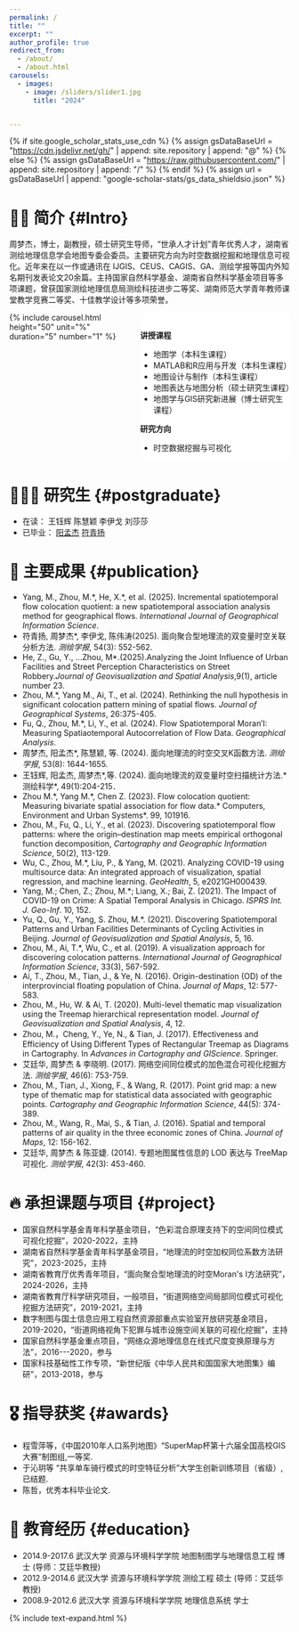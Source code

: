 ```yaml
---
permalink: /
title: ""
excerpt: ""
author_profile: true
redirect_from: 
  - /about/
  - /about.html
carousels:
  - images: 
    - image: /sliders/slider1.jpg
      title: "2024"


---
```


<style>
.main-content {
  display: flex;
  justify-content: space-between;
  gap: 20px;
}

.sliderBar {
  flex: 4;

  border-radius: 8px;

}

.sliderText {
  flex: 5;
  background-color: #fff;
  border-radius: 8px;
  padding-top:1rem;
}

.carousel__holder {
  width: 100%;
  height: 90%;
}

@media (max-width:768px){
  .main-content{
    flex-direction:column;
  }
  .sliderBar{
    max-width:100%;
    order:0;
  }
  .sliderText{
    order:1;
  }
}
</style>

{% if site.google_scholar_stats_use_cdn %}
{% assign gsDataBaseUrl = "https://cdn.jsdelivr.net/gh/" | append: site.repository | append: "@" %}
{% else %}
{% assign gsDataBaseUrl = "https://raw.githubusercontent.com/" | append: site.repository | append: "/" %}
{% endif %}
{% assign url = gsDataBaseUrl | append: "google-scholar-stats/gs_data_shieldsio.json" %}

<span class='anchor' id='about-me'></span>
# 👨‍🏫 简介 {#Intro}
周梦杰，博士，副教授，硕士研究生导师，“世承人才计划”青年优秀人才，湖南省测绘地理信息学会地图专委会委员。主要研究方向为时空数据挖掘和地理信息可视化。近年来在以一作或通讯在 IJGIS、CEUS、CAGIS、GA、测绘学报等国内外知名期刊发表论文20余篇。主持国家自然科学基金、湖南省自然科学基金项目等多项课题，曾获国家测绘地理信息局测绘科技进步二等奖、湖南师范大学青年教师课堂教学竞赛二等奖、十佳教学设计等多项荣誉。


<!-- 
{% include carousel.html height="50" unit="%" duration="5" number="1" %}

<div class='paper-box'><div class='paper-box-image'><div><div class="badge">In class</div><img src='images/in class.jpg' alt="sym" width="100%"></div></div>
<div class='paper-box-text' markdown="1">


</div>

</div>

-->

<div class="main-content">
  <div class="sliderBar">
    {% include carousel.html height="50" unit="%" duration="5" number="1" %}
  </div>
  <div class='sliderText' markdown="1">


**讲授课程**

- 地图学（本科生课程）
- MATLAB和R应用与开发（本科生课程）
- 地图设计与制作（本科生课程）
- 地图表达与地图分析（硕士研究生课程）
- 地图学与GIS研究新进展（博士研究生课程）


**研究方向**

- 时空数据挖掘与可视化

</div>
</div>




# 👨🏻‍🎓 研究生 {#postgraduate}
- 在读： 王钰辉 陈慧颖 李伊戈 刘莎莎 
- 已毕业： [阳孟杰]() [符青扬]() 


# 📝 主要成果 {#publication} 

- Yang, M., Zhou, M.\*, He, X.\*, et al. (2025). Incremental spatiotemporal flow colocation quotient: a new spatiotemporal association analysis method for geographical flows. *International Journal of Geographical Information Science*.
- 符青扬, 周梦杰*, 李伊戈, 陈伟涛(2025). 面向聚合型地理流的双变量时空关联分析方法. *测绘学报*, 54(3): 552-562.
- He, Z., Gu, Y., ...Zhou, M*.(2025).Analyzing the Joint Influence of Urban Facilities and Street Perception Characteristics on Street Robbery.*Journal of Geovisualization and Spatial Analysis*,9(1), article number 23.
- Zhou, M.*, Yang M., Ai, T., et al. (2024). Rethinking the null hypothesis in significant colocation pattern mining of spatial flows. *Journal of Geographical Systems*, 26:375-405.
- Fu, Q., Zhou, M.*, Li, Y., et al. (2024). Flow Spatiotemporal Moran’I: Measuring Spatiaotemporal Autocorrelation of Flow Data. *Geographical Analysis*.
- 周梦杰, 阳孟杰*, 陈慧颖, 等. (2024). 面向地理流的时空交叉K函数方法. *测绘学报*, 53(8): 1644-1655.
- 王钰辉, 阳孟杰, 周梦杰*,等. (2024). 面向地理流的双变量时空扫描统计方法.* 测绘科学*, 49(1):204-215．
- Zhou M.\*, Yang M.\*, Chen Z. (2023). Flow colocation quotient: Measuring bivariate spatial association for flow data.* Computers, Environment and Urban Systems*. 99, 101916.
- Zhou, M., Fu, Q., Li, Y., et al. (2023). Discovering spatiotemporal flow patterns: where the origin–destination map meets empirical orthogonal function decomposition, *Cartography and Geographic Information Science*, 50(2), 113-129.
- Wu, C., Zhou, M.*, Liu, P., & Yang, M. (2021). Analyzing COVID-19 using multisource data: An integrated approach of visualization, spatial regression, and machine learning. *GeoHealth*, 5, e2021GH000439.
- Yang, M.; Chen, Z.; Zhou, M.*; Liang, X.; Bai, Z. (2021). The Impact of COVID-19 on Crime: A Spatial Temporal Analysis in Chicago. *ISPRS Int. J. Geo-Inf*. 10, 152.
- Yu, Q., Gu, Y., Yang, S. Zhou, M.*. (2021). Discovering Spatiotemporal Patterns and Urban Facilities Determinants of Cycling Activities in Beijing. *Journal of Geovisualization and Spatial Analysis*, 5, 16.
- Zhou, M., Ai, T.*, Wu, C., et al. (2019). A visualization approach for discovering colocation patterns. *International Journal of Geographical Information Science*, 33(3), 567-592. 
- Ai, T., Zhou, M., Tian, J., & Ye, N. (2016). Origin-destination (OD) of the interprovincial floating population of China. *Journal of Maps*, 12: 577-583. 
- Zhou, M., Hu, W. & Ai, T. (2020). Multi-level thematic map visualization using the Treemap hierarchical representation model. *Journal of Geovisualization and Spatial Analysis*, 4, 12. 
- Zhou, M.，Cheng, Y., Ye, N., & Tian, J. (2017). Effectiveness and Efficiency of Using Different Types of Rectangular Treemap as Diagrams in Cartography. In *Advances in Cartography and GIScience*. Springer. 
- 艾廷华, 周梦杰 & 李晓明. (2017). 网络空间同位模式的加色混合可视化挖掘方法. *测绘学报*, 46(6): 753-759. 
- Zhou, M., Tian, J., Xiong, F., & Wang, R. (2017). Point grid map: a new type of thematic map for statistical data associated with geographic points. *Cartography and Geographic Information Science*, 44(5): 374-389. 
- Zhou, M., Wang, R., Mai, S., & Tian, J. (2016). Spatial and temporal patterns of air quality in the three economic zones of China. *Journal of Maps*, 12: 156-162.
- 艾廷华, 周梦杰 & 陈亚婕. (2014). 专题地图属性信息的 LOD 表达与 TreeMap 可视化. *测绘学报*, 42(3): 453-460. 	

# 🔥 承担课题与项目 {#project}
- 国家自然科学基金青年科学基金项目，“色彩混合原理支持下的空间同位模式可视化挖掘”，2020-2022，主持
- 湖南省自然科学基金青年科学基金项目，“地理流的时空加权同位系数方法研究”，2023-2025，主持
- 湖南省教育厅优秀青年项目，“面向聚合型地理流的时空Moran's I方法研究”，2024-2026，主持
- 湖南省教育厅科学研究项目，一般项目，“街道网络空间局部同位模式可视化挖掘方法研究”，2019-2021，主持
- 数字制图与国土信息应用工程自然资源部重点实验室开放研究基金项目， 2019-2020，“街道网络视角下犯罪与城市设施空间关联的可视化挖掘”，主持
- 国家自然科学基金重点项目，“网络众源地理信息在线式尺度变换原理与方法”，2016---2020，参与
- 国家科技基础性工作专项，“新世纪版《中华人民共和国国家大地图集》编研”，2013-2018，参与


# 🎖 指导获奖 {#awards} 
- 程雪萍等，《中国2010年人口系列地图》“SuperMap杯第十六届全国高校GIS大赛”制图组,一等奖.
- 于沁玥等 “共享单车骑行模式的时空特征分析”大学生创新训练项目（省级）, 已结题.
- 陈哲，优秀本科毕业论文.


# 📖 教育经历 {#education} 
- 2014.9-2017.6 武汉大学 资源与环境科学学院 地图制图学与地理信息工程 博士 (导师：艾廷华教授)
- 2012.9-2014.6 武汉大学 资源与环境科学学院 测绘工程 硕士 (导师：艾廷华教授)
- 2008.9-2012.6 武汉大学 资源与环境科学学院 地理信息系统 学士




{% include text-expand.html %}
